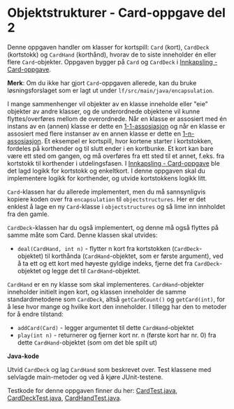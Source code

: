 # Objektstrukturer - Card-oppgave del 2

Denne oppgaven handler om klasser for kortspill: `Card` (kort), `CardDeck` (kortstokk) og `CardHand` (korthånd), hvorav de to siste inneholder én eller flere `Card`-objekter. Oppgaven bygger på `Card` og `CardDeck` i [Innkapsling - Card-oppgave](../oving3/Card.md).

**Merk**: Om du ikke har gjort `Card`-oppgaven allerede, kan du bruke løsningsforslaget som er lagt ut under `lf/src/main/java/encapsulation`.

I mange sammenhenger vil objekter av en klasse inneholde eller "eie" objekter av andre klasser, og de underordnede objektene vil kunne flyttes/overføres mellom de overordnede. Når en klasse er assosiert med én instans av en (annen) klasse er dette en [1-1-assosiasjon](https://www.ntnu.no/wiki/display/tdt4100/Koding+av+1-1-assosiasjoner) og når en klasse er assosiert med flere instanser av en annen klasse er dette en [1-n-assosiasjon](https://www.ntnu.no/wiki/display/tdt4100/Koding+av+1-n-assosiasjoner). Et eksempel er kortspill, hvor kortene starter i kortstokken, fordeles på korthender og til slutt ender i en kortbunke. Et kort kan bare være ett sted om gangen, og må overføres fra ett sted til et annet, f.eks. fra kortstokk til korthender i utdelingsfasen. I [Innkapsling - Card-oppgave](../oving3/Card.md) ble det lagd logikk for kortstokk og enkeltkort. I denne oppgaven skal du implementere logikk for korthender, og utvide kortstokkens logikk litt.

`Card`-klassen har du allerede implementert, men du må sannsynligvis kopiere koden over fra `encapsulation` til `objectstructures`. Her er det enklest å lage en ny `Card`-klasse i `objectstructures` og så lime inn innholdet fra den gamle.

`CardDeck`-klassen har du også implementert, og denne må også flyttes på samme måte som Card. Denne klassen skal utvides:

- `deal(CardHand, int n)` - flytter n kort fra kortstokken (`CardDeck`-objektet) til korthånda (`CardHand`-objektet, som er første argument), ved å ta ett og ett kort med høyeste gyldige indeks, fjerne det fra `CardDeck`-objektet og legge det til `CardHand`-objektet.

`CardHand` er en ny klasse som skal implementeres. `CardHand`-objekter inneholder initielt ingen kort, og klassen inneholder de samme standardmetodene som `CardDeck`, altså `getCardCount()` og `getCard(int)`, for å lese hvor mange og hvilke kort den inneholder. I tillegg har den to metoder for å endre tilstand:

- `addCard(Card)` - legger argumentet til dette `CardHand`-objektet
- `play(int n)` - returnerer og fjerner kort nr. n (første kort har nr. 0) fra dette `CardHand`-objektet (som om det ble spilt ut)

**Java-kode**

Utvid `CardDeck` og lag `CardHand` som beskrevet over. Test klassene med selvlagde main-metoder og ved å kjøre JUnit-testene.

Testkode for denne oppgaven finner du her: [CardTest.java](../../src/test/java/oving4/CardTest.java), [CardDeckTest.java](../../src/test/java/oving4/CardDeckTest.java), [CardHandTest.java](../../src/test/java/oving4/CardHandTest.java).
